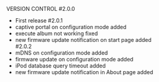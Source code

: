 VERSION CONTROL
#2.0.0
- First release
#2.0.1
- captive portal on configuration mode added
- execute album not working fixed<br>
- new firmware update notification on start page added<br>
#2.0.2
- mDNS on configuration mode added<br>
- firmware update on configuration mode added<br>
- iPod database query timeout added<br>
- new firmware update notification in About page added<br>
